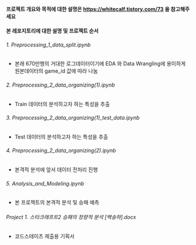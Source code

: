 #### 프로젝트 개요와 목적에 대한 설명은 https://whitecalf.tistory.com/73 을 참고해주세요

#### 본 레포지토리에 대한 설명 및 프로젝트 순서

###### 1. Preprocessing_1_data_split.ipynb
- 본래 670만행의 거대한 로그데이터이기에 EDA 와 Data Wrangling에 용이하게 원본데이터의 game_id 값에 따라 나눔
###### 2. Preprocessing_2_data_organizing(1).ipynb
- Train 데이터의 분석하고자 하는 특성을 추출
###### 3. Preprocessing_2_data_organizing(1)_test_data.ipynb
- Test 데이터의 분석하고자 하는 특성을 추출
###### 4. Preprocessing_2_data_organizing(2).ipynb
- 본격적 분석에 앞서 데이터 전처리 진행
###### 5. Analysis_and_Modeling.ipynb 
- 본 프로젝트의 본격적 분석 및 승패 예측
###### Project 1. 스타크래프트2 승패의 정량적 분석 [백송하].docx
- 코드스테이츠 제출용 기획서
